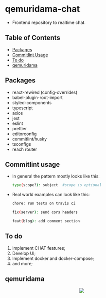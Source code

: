 # qemuridama-chat

- Frontend repository to realtime chat.

## Table of Contents

- [Packages](#packages)
- [Commitlint Usage](#commitlint-usage)
- [To do](#to-do)
- [qemuridama](#qemuridama)

## Packages

  - react-rewired (config-overrides)
  - babel-plugin-root-import
  - styled-components
  - typescript
  - axios
  - jest
  - eslint
  - prettier
  - editorconfig
  - commitlint/husky
  - tsconfigs
  - reach router

## Commitlint usage

- In general the pattern mostly looks like this:

  ```bash
  type(scope?): subject  #scope is optional
  ```

- Real world examples can look like this:

  ```bash
  chore: run tests on travis ci
  ```

  ```bash
  fix(server): send cors headers
  ```

  ```bash
  feat(blog): add comment section
  ```

## To do

  1. Implement CHAT features;
  2. Develop UI;
  3. Implement docker and docker-compose;
  4. and more;

## qemuridama

<p align="center">
  <img src="https://media.discordapp.net/attachments/704678261556248660/710857515989991604/unknown.png">
</p>
